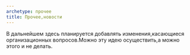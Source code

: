 ```yaml
---
archetype: прочее
title: Прочее,новости
---
```


В дальнейшем здесь планируется добавлять изменения,касающиеся организационных вопросов.Можно эту идею осуществить,а можно этого и не делать.
